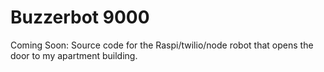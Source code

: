 Buzzerbot 9000
===========

Coming Soon: Source code for the Raspi/twilio/node robot that opens the door to my apartment building.
